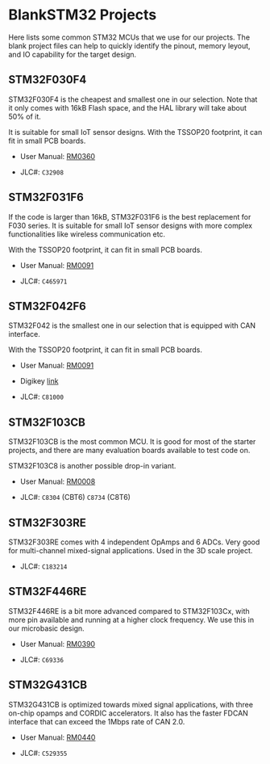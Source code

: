 # BlankSTM32 Projects

Here lists some common STM32 MCUs that we use for our projects. The blank project files can help to quickly identify the pinout, memory leyout, and IO capability for the target design.

## STM32F030F4

STM32F030F4 is the cheapest and smallest one in our selection. Note that it only comes with 16kB Flash space, and the HAL library will take about 50% of it.

It is suitable for small IoT sensor designs. With the TSSOP20 footprint, it can fit in small PCB boards.

- User Manual: [RM0360](https://www.st.com/resource/en/reference_manual/dm00091010-stm32f030x4x6x8xc-and-stm32f070x6xb-advanced-armbased-32bit-mcus-stmicroelectronics.pdf)

- JLC#: `C32908`

## STM32F031F6

If the code is larger than 16kB, STM32F031F6 is the best replacement for F030 series. It is suitable for small IoT sensor designs with more complex functionalities like wireless communication etc.

With the TSSOP20 footprint, it can fit in small PCB boards.

- User Manual: [RM0091](https://www.st.com/resource/en/reference_manual/rm0091-stm32f0x1stm32f0x2stm32f0x8-advanced-armbased-32bit-mcus-stmicroelectronics.pdf)

- JLC#: `C465971`

## STM32F042F6

STM32F042 is the smallest one in our selection that is equipped with CAN interface.

With the TSSOP20 footprint, it can fit in small PCB boards.

- User Manual: [RM0091](https://www.st.com/resource/en/reference_manual/rm0091-stm32f0x1stm32f0x2stm32f0x8-advanced-armbased-32bit-mcus-stmicroelectronics.pdf)

- Digikey [link](https://www.digikey.com/en/products/detail/stmicroelectronics/STM32F042F6P6/5268189)

- JLC#: `C81000`

## STM32F103CB

STM32F103CB is the most common MCU. It is good for most of the starter projects, and there are many evaluation boards available to test code on.

STM32F103C8 is another possible drop-in variant.

- User Manual: [RM0008](https://www.st.com/resource/en/reference_manual/cd00171190-stm32f101xx-stm32f102xx-stm32f103xx-stm32f105xx-and-stm32f107xx-advanced-arm-based-32-bit-mcus-stmicroelectronics.pdf)

- JLC#: `C8304` (CBT6) `C8734` (C8T6)

## STM32F303RE

STM32F303RE comes with 4 independent OpAmps and 6 ADCs. Very good for multi-channel mixed-signal applications. Used in the 3D scale project.

- JLC#: `C183214`

## STM32F446RE

STM32F446RE is a bit more advanced compared to STM32F103Cx, with more pin available and running at a higher clock frequency. We use this in our microbasic design.

- User Manual: [RM0390](https://www.st.com/resource/en/reference_manual/dm00135183-stm32f446xx-advanced-arm-based-32-bit-mcus-stmicroelectronics.pdf)

- JLC#: `C69336`

## STM32G431CB

STM32G431CB is optimized towards mixed signal applications, with three on-chip opamps and CORDIC accelerators. It also has the faster FDCAN interface that can exceed the 1Mbps rate of CAN 2.0.

- User Manual: [RM0440](https://www.st.com/resource/en/reference_manual/dm00355726-stm32g4-series-advanced-arm-based-32-bit-mcus-stmicroelectronics.pdf)

- JLC#: `C529355`
